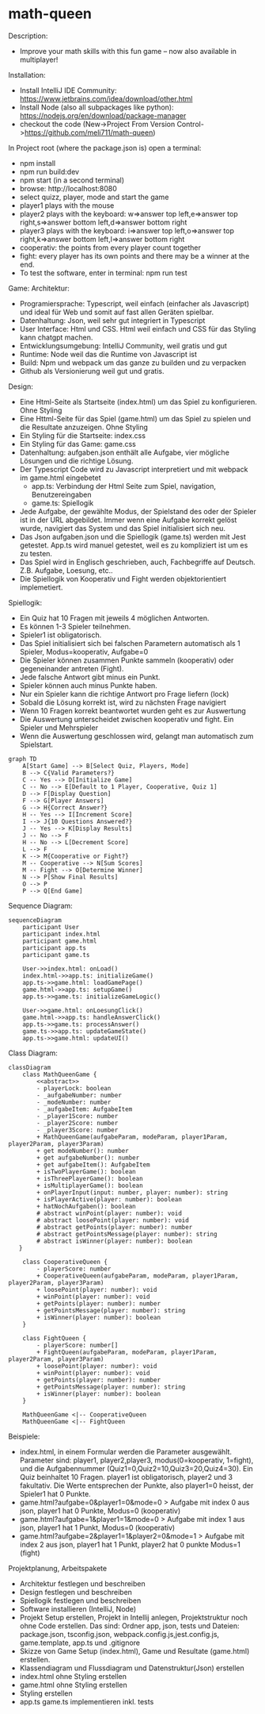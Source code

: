# math-queen
Description:
* Improve your math skills with this fun game – now also available in multiplayer!

Installation:
* Install IntelliJ IDE Community: https://www.jetbrains.com/idea/download/other.html
* Install Node (also all subpackages like python): https://nodejs.org/en/download/package-manager
* checkout the code (New->Project From Version Control->https://github.com/meli711/math-queen)

In Project root (where the package.json is) open a terminal:
* npm install
* npm run build:dev
* npm start (in a second terminal)
* browse: http://localhost:8080
* select quizz, player, mode and start the game
* player1 plays with the mouse
* player2 plays with the keyboard: w=>answer top left,e=>answer top right,s=>answer bottom left,d=>answer bottom right 
* player3 plays with the keyboard: i=>answer top left,o=>answer top right,k=>answer bottom left,l=>answer bottom right 
* cooperativ: the points from every player count together
* fight: every player has its own points and there may be a winner at the end.
* To test the software, enter in terminal:  npm run test

Game:
Architektur:
* Programiersprache: Typescript, weil einfach (einfacher als Javascript) und ideal für Web und somit auf fast allen Geräten spielbar.
* Datenhaltung: Json, weil sehr gut integriert in Typescript
* User Interface: Html und CSS. Html weil einfach und CSS für das Styling kann chatgpt machen.
* Entwicklungsumgebung: IntelliJ Community, weil gratis und gut
* Runtime: Node weil das die Runtime von Javascript ist
* Build: Npm und webpack um das ganze zu builden und zu verpacken
* Github als Versionierung weil gut und gratis.

Design:
* Eine Html-Seite als Startseite (index.html) um das Spiel zu konfigurieren. Ohne Styling
* Eine Httml-Seite für das Spiel (game.html) um das Spiel zu spielen und die Resultate anzuzeigen. Ohne Styling
* Ein Styling für die Startseite: index.css
* Ein Styling für das Game: game.css
* Datenhaltung: aufgaben.json enthält alle Aufgabe, vier mögliche Lösungen und die richtige Lösung.
* Der Typescript Code wird zu Javascript interpretiert und mit webpack im game.html eingebetet
    - app.ts: Verbindung der Html Seite zum Spiel, navigation, Benutzereingaben
    - game.ts: Spiellogik
* Jede Aufgabe, der gewählte Modus, der Spielstand des oder der Spieler ist in der URL abgebildet. Immer wenn eine Aufgabe korrekt gelöst wurde, navigiert das System und das Spiel initialisiert sich neu.
* Das Json aufgaben.json und die Spiellogik (game.ts) werden mit Jest getestet. App.ts wird manuel getestet, weil es zu kompliziert ist um es zu testen.
* Das Spiel wird in Englisch geschrieben, auch, Fachbegriffe auf Deutsch. Z.B. Aufgabe, Loesung, etc..
* Die Spiellogik von Kooperativ und Fight werden objektorientiert implemetiert.

Spiellogik:
* Ein Quiz hat 10 Fragen mit jeweils 4 möglichen Antworten.
* Es können 1-3 Spieler teilnehmen.
* Spieler1 ist obligatorisch.
* Das Spiel initialisiert sich bei falschen Parametern automatisch als 1 Spieler, Modus=kooperativ, Aufgabe=0
* Die Spieler können zusammen Punkte sammeln (kooperativ) oder gegeneinander antreten (Fight).
* Jede falsche Antwort gibt minus ein Punkt.
* Spieler können auch minus Punkte haben.
* Nur ein Spieler kann die richtige Antwort pro Frage liefern (lock)
* Sobald die Lösung korrekt ist, wird zu nächsten Frage navigiert
* Wenn 10 Fragen korrekt beantwortet wurden geht es zur Auswertung
* Die Auswertung unterscheidet zwischen kooperativ und fight. Ein Spieler und Mehrspieler
* Wenn die Auswertung geschlossen wird, gelangt man automatisch zum Spielstart.

```mermaid
graph TD
    A[Start Game] --> B[Select Quiz, Players, Mode]
    B --> C{Valid Parameters?}
    C -- Yes --> D[Initialize Game]
    C -- No --> E[Default to 1 Player, Cooperative, Quiz 1]
    D --> F[Display Question]
    F --> G[Player Answers]
    G --> H{Correct Answer?}
    H -- Yes --> I[Increment Score]
    I --> J{10 Questions Answered?}
    J -- Yes --> K[Display Results]
    J -- No --> F
    H -- No --> L[Decrement Score]
    L --> F
    K --> M{Cooperative or Fight?}
    M -- Cooperative --> N[Sum Scores]
    M -- Fight --> O[Determine Winner]
    N --> P[Show Final Results]
    O --> P
    P --> Q[End Game]
```
Sequence Diagram:
```mermaid
sequenceDiagram
    participant User
    participant index.html
    participant game.html
    participant app.ts
    participant game.ts

    User->>index.html: onLoad()
    index.html->>app.ts: initializeGame()
    app.ts->>game.html: loadGamePage()
    game.html->>app.ts: setupGame()
    app.ts->>game.ts: initializeGameLogic()

    User->>game.html: onLoesungClick()
    game.html->>app.ts: handleAnswerClick()
    app.ts->>game.ts: processAnswer()
    game.ts->>app.ts: updateGameState()
    app.ts->>game.html: updateUI()
```
Class Diagram:
```mermaid
classDiagram
    class MathQueenGame {
        <<abstract>>
        - playerLock: boolean
        - _aufgabeNumber: number
        - _modeNumber: number
        - _aufgabeItem: AufgabeItem
        - _player1Score: number
        - _player2Score: number
        - _player3Score: number
        + MathQueenGame(aufgabeParam, modeParam, player1Param, player2Param, player3Param)
        + get modeNumber(): number
        + get aufgabeNumber(): number
        + get aufgabeItem(): AufgabeItem
        + isTwoPlayerGame(): boolean
        + isThreePlayerGame(): boolean
        + isMultiplayerGame(): boolean
        + onPlayerInput(input: number, player: number): string
        + isPlayerActive(player: number): boolean
        + hatNochAufgaben(): boolean
        # abstract winPoint(player: number): void
        # abstract loosePoint(player: number): void
        # abstract getPoints(player: number): number
        # abstract getPointsMessage(player: number): string
        # abstract isWinner(player: number): boolean
   }

    class CooperativeQueen {
        - playerScore: number
        + CooperativeQueen(aufgabeParam, modeParam, player1Param, player2Param, player3Param)
        + loosePoint(player: number): void
        + winPoint(player: number): void
        + getPoints(player: number): number
        + getPointsMessage(player: number): string
        + isWinner(player: number): boolean
    }

    class FightQueen {
        - playerScore: number[]
        + FightQueen(aufgabeParam, modeParam, player1Param, player2Param, player3Param)
        + loosePoint(player: number): void
        + winPoint(player: number): void
        + getPoints(player: number): number
        + getPointsMessage(player: number): string
        + isWinner(player: number): boolean
    }

    MathQueenGame <|-- CooperativeQueen
    MathQueenGame <|-- FightQueen
```


Beispiele:
* index.html, in einem Formular werden die Parameter ausgewählt. Parameter sind: player1, player2,player3, modus(0=kooperativ, 1=fight), und die Aufgabennummer (Quiz1=0,Quiz2=10,Quiz3=20,Quiz4=30). Ein Quiz beinhaltet 10 Fragen. player1 ist obligatorisch, player2 und 3 fakultativ. Die Werte entsprechen der Punkte, also player1=0 heisst, der Spieler1 hat 0 Punkte.
* game.html?aufgabe=0&player1=0&mode=0  > Aufgabe mit index 0 aus json, player1 hat 0 Punkte, Modus=0 (kooperativ)
* game.html?aufgabe=1&player1=1&mode=0  > Aufgabe mit index 1 aus json, player1 hat 1 Punkt, Modus=0 (kooperativ)
* game.html?aufgabe=2&player1=1&player2=0&mode=1  > Aufgabe mit index 2 aus json, player1 hat 1 Punkt, player2 hat 0 punkte Modus=1 (fight)

Projektplanung, Arbeitspakete
* Architektur festlegen und beschreiben
* Design festlegen und beschreiben
* Spiellogik festlegen und beschreiben
* Software installieren (IntelliJ, Node)
* Projekt Setup erstellen, Projekt in Intellij anlegen, Projektstruktur noch ohne Code erstellen. Das sind: Ordner app, json, tests und Dateien: package.json, tsconfig.json, webpack.config.js,jest.config.js, game.template, app.ts und .gitignore
* Skizze von Game Setup (index.html), Game und Resultate (game.html) erstellen.
* Klassendiagram und Flussdiagram und Datenstruktur(Json) erstellen
* index.html ohne Styling erstellen
* game.html ohne Styling erstellen
* Styling erstellen
* app.ts game.ts implementieren inkl. tests

